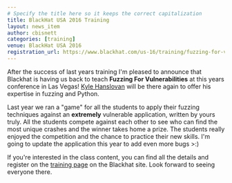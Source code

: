```yaml
---
# Specify the title here so it keeps the correct capitalization
title: BlackHat USA 2016 Training
layout: news_item
author: cbisnett
categories: [training]
venue: BlackHat USA 2016
registration_url: https://www.blackhat.com/us-16/training/fuzzing-for-vulnerabilities.html
---
```


After the success of last years training I'm pleased to announce that Blackhat is having us back to teach **Fuzzing For Vulnerabilities** at this years conference in Las Vegas! [Kyle Hanslovan](https://twitter.com/kylehanslovan) will be there again to offer his expertise in fuzzing and Python.

Last year we ran a "game" for all the students to apply their fuzzing techniques against an **extremely** vulnerable application, written by yours truly. All the students compete against each other to see who can find the most unique crashes and the winner takes home a prize. The students really enjoyed the competition and the chance to practice their new skills. I'm going to update the application this year to add even more bugs >:)

If you're interested in the class content, you can find all the details and register on the [training page](https://www.blackhat.com/us-16/training/fuzzing-for-vulnerabilities.html) on the Blackhat site. Look forward to seeing everyone there.